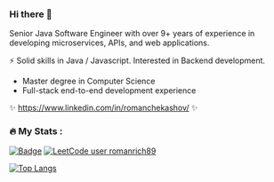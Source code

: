 ### Hi there 👋
Senior Java Software Engineer with over 9+ years of experience in developing microservices, APIs, and web applications.


⚡ Solid skills in Java / Javascript. Interested in Backend development.
+ Master degree in Computer Science
+ Full-stack end-to-end development experience

✨ https://www.linkedin.com/in/romanchekashov/ ✨

### :fire: My Stats :
[![Badge](http://194.195.87.104:3020/codeforces/romanrich89)](https://codeforces.com/profile/romanrich89)
[![LeetCode user romanrich89](https://img.shields.io/badge/dynamic/json?style=flat&labelColor=black&color=%23ffa116&label=Solved&query=solvedOverTotal&url=https%3A%2F%2Fleetcode-badge.vercel.app%2Fapi%2Fusers%2Fromanrich89&logo=leetcode&logoColor=yellow)](https://leetcode.com/romanrich89/)

[![Top Langs](https://github-readme-stats.vercel.app/api/top-langs/?username=romanchekashov&layout=compact&theme=vision-friendly-dark)](https://github.com/anuraghazra/github-readme-stats)

<!--
**romanchekashov/romanchekashov** is a ✨ _special_ ✨ repository because its `README.md` (this file) appears on your GitHub profile.

Here are some ideas to get you started:

- 🔭 I’m currently working on ...
- 🌱 I’m currently learning ...
- 👯 I’m looking to collaborate on ...
- 🤔 I’m looking for help with ...
- 💬 Ask me about ...
- 📫 How to reach me: ...
- 😄 Pronouns: ...
- ⚡ Fun fact: ...
-->
